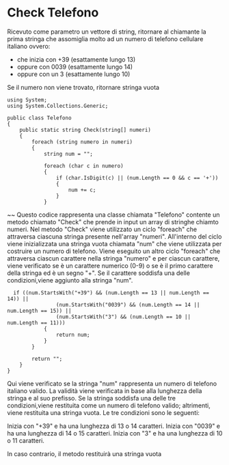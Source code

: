 # Check Telefono

Ricevuto come parametro un vettore di string, ritornare al chiamante la prima stringa che assomiglia molto ad un numero di telefono cellulare italiano ovvero:
- che inizia con +39 (esattamente lungo  13)
- oppure con 0039 (esattamente lungo 14)
- oppure con un 3 (esattamente lungo 10)

Se il numero non viene trovato, ritornare stringa vuota 
```
using System;
using System.Collections.Generic;

public class Telefono
{
    public static string Check(string[] numeri)
    {
        foreach (string numero in numeri)
        {
            string num = "";

            foreach (char c in numero)
            {
                if (char.IsDigit(c) || (num.Length == 0 && c == '+'))
                {
                    num += c;
                }
            }
```
~~
Questo codice rappresenta una classe chiamata "Telefono" contente un metodo chiamato "Check" che prende in input un array di stringhe chiamto numeri. Nel metodo "Check" viene utilizzato un ciclo "foreach" che attraversa ciascuna stringa presente nell'array "numeri". All'interno del ciclo viene inizializzata una stringa vuota chiamata "num" che viene utilizzata per costruire un numero di telefono. Viene eseguito un altro ciclo "foreach" che attraversa ciascun carattere nella stringa "numero" 
e per ciascun carattere, viene verificato se è un carattere numerico (0-9) o se è il primo carattere della stringa ed è un segno "+". Se il carattere soddisfa una delle condizioni,viene aggiunto alla stringa "num".

```
  if ((num.StartsWith("+39") && (num.Length == 13 || num.Length == 14)) ||
                (num.StartsWith("0039") && (num.Length == 14 || num.Length == 15)) ||
                (num.StartsWith("3") && (num.Length == 10 || num.Length == 11)))
            {
                return num;
            }
        }

        return "";
    }
}
```
Qui viene verificato se la stringa "num" rappresenta un numero di telefono italiano valido. La validità viene verificata in base alla lunghezza della stringa e al suo prefisso. Se la stringa soddisfa una delle tre condizioni,viene restituita come un numero di telefono valido; altrimenti, viene restituita una stringa vuota. Le tre condizioni sono le seguenti:

Inizia con "+39" e ha una lunghezza di 13 o 14 caratteri.
Inizia con "0039" e ha una lunghezza di 14 o 15 caratteri.
Inizia con "3" e ha una lunghezza di 10 o 11 caratteri.

In caso contrario, il metodo restituirà una stringa vuota

